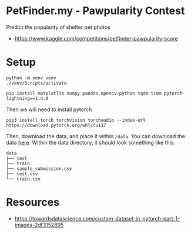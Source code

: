 # PetFinder.my - Pawpularity Contest

Predict the popularity of shelter pet photos

- https://www.kaggle.com/competitions/petfinder-pawpularity-score

# Setup

```
python -m venv venv
./venv/Scripts/activate

pip install matplotlib numpy pandas opencv-python tqdm timm pytorch-lightning==1.4.0
```

Then we will need to install pytorch

```
pip3 install torch torchvision torchaudio --index-url https://download.pytorch.org/whl/cu117
```

Then, download the data, and place it within `/data`. You can download the data [here](https://www.kaggle.com/competitions/petfinder-pawpularity-score/data). Within the data directory, it should look something like this:

```
data
├── test
├── train
├── sample_submission.csv
├── test.csv
└── train.csv
```

# Resources

- https://towardsdatascience.com/custom-dataset-in-pytorch-part-1-images-2df3152895